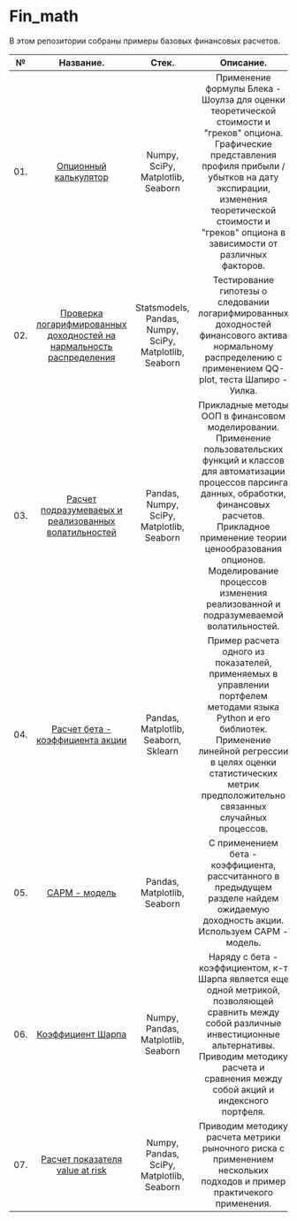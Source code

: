 # Fin_math
В этом репозитории собраны примеры базовых финансовых расчетов.

|**№**|**Название.**|**Стек.**|**Описание.**|**Ключевые слова.**|
|:-:|:-----------------------:|:---:|:-----------------------------------:|:------------:|
|01.|[Опционный калькулятор](https://github.com/medvedev-gs/Fin_math_with_python/blob/02c0a13f241544e78b9b79a43006515998204da8/01.%20%D0%9E%D0%BF%D1%86%D0%B8%D0%BE%D0%BD%D0%BD%D1%8B%D0%B9%20%D0%BA%D0%B0%D0%BB%D1%8C%D0%BA%D1%83%D0%BB%D1%8F%D1%82%D0%BE%D1%80/Options_calculator_2.ipynb)|Numpy, SciPy, Matplotlib, Seaborn|Применение формулы Блека - Шоулза для оценки теоретической стоимости и "греков" опциона. Графические представления профиля прибыли / убытков на дату экспирации, изменения теоретической стоимости и "греков" опциона в зависимости от различных факторов.|Блек - Шоулз|
|02.|[Проверка логарифмированных доходностей на нармальность распределения](https://github.com/medvedev-gs/Fin_math_with_python/blob/02c0a13f241544e78b9b79a43006515998204da8/02.%20%D0%9B%D0%BE%D0%B3%D0%BD%D0%BE%D1%80%D0%BC%D0%B0%D0%BB%D1%8C%D0%BD%D0%BE%D1%81%D1%82%D1%8C%20%D1%80%D0%B0%D1%81%D0%BF%D1%80%D0%B5%D0%B4%D0%B5%D0%BB%D0%B5%D0%BD%D0%B8%D1%8F%20%D0%B4%D0%BD%D0%B5%D0%B2%D0%BD%D0%BE%D0%B9%20%D0%B4%D0%BE%D1%85%D0%BE%D0%B4%D0%BD%D0%BE%D1%81%D1%82%D0%B8%20%D1%84%D1%8C%D1%8E%D1%87%D0%B5%D1%80%D1%81%D0%B0/%D0%9F%D1%80%D0%BE%D0%B2%D0%B5%D1%80%D0%B8%D0%BC%20%D0%B4%D0%BD%D0%B5%D0%B2%D0%BD%D1%83%D1%8E%20%D0%BB%D0%BE%D0%B3%D0%B0%D1%80%D0%B8%D1%84%D0%BC%D0%B8%D1%80%D0%BE%D0%B2%D0%B0%D0%BD%D0%BD%D1%83%D1%8E%20%D0%B4%D0%BE%D1%85%D0%BE%D0%B4%D0%BD%D0%BE%D1%81%D1%82%D1%8C%20%D1%84%D1%8C%D1%8E%D1%87%D0%B5%D1%80%D1%81%D0%B0%20%D0%BD%D0%B0%20%D0%B8%D0%BD%D0%B4%D0%B5%D0%BA%D1%81%20%D0%A0%D0%A2%D0%A1%20%D0%BD%D0%B0%20%D0%BD%D0%BE%D1%80%D0%BC%D0%B0%D0%BB%D1%8C%D0%BD%D0%BE%D1%81%D1%82%D1%8C%20%D1%80%D0%B0%D1%81%D0%BF%D1%80%D0%B5%D0%B4%D0%B5%D0%BB%D0%B5%D0%BD%D0%B8%D1%8F.ipynb)|Statsmodels, Pandas, Numpy, SciPy, Matplotlib, Seaborn|Тестирование гипотезы о следовании логарифмированных доходностей финансового актива нормальному распределению с применением QQ-plot, теста Шапиро - Уилка.|Тестирование гипотез, Шапиро - Уилк, QQ - plot|
|03.|[Расчет подразумеваеых и реализованных волатильностей](https://github.com/medvedev-gs/Fin_math_with_python/blob/02c0a13f241544e78b9b79a43006515998204da8/03.%20%D0%9D%D0%B0%D1%81%D1%87%D0%B5%D1%82%20%D1%80%D0%B5%D0%B0%D0%BB%D0%B8%D0%B7%D0%BE%D0%B2%D0%B0%D0%BD%D0%BD%D1%8B%D1%85%20%D0%B8%20%D0%BF%D0%BE%D0%B4%D1%80%D0%B0%D0%B7%D1%83%D0%BC%D0%B5%D0%B2%D0%B0%D0%B5%D0%BC%D1%8B%D1%85%20%D0%B2%D0%BE%D0%BB%D0%B0%D1%82%D0%B8%D0%BB%D1%8C%D0%BD%D0%BE%D1%81%D1%82%D0%B5%D0%B9/%D0%A0%D0%B5%D0%B0%D0%BB%D0%B8%D0%B7%D0%BE%D0%B2%D0%B0%D0%BD%D0%BD%D0%B0%D1%8F%20%D0%B8%20%D0%BF%D0%BE%D0%B4%D1%80%D0%B0%D0%B7%D1%83%D0%BC%D0%B5%D0%B2%D0%B0%D0%B5%D0%BC%D0%B0%D1%8F%20%D0%B2%D0%BE%D0%BB%D0%B0%D1%82%D0%B8%D0%BB%D1%8C%D0%BD%D0%BE%D1%81%D1%82%D1%8C.ipynb)|Pandas, Numpy, SciPy, Matplotlib, Seaborn|Прикладные методы ООП в финансовом моделировании. Применение пользовательских функций и классов для автоматизации процессов парсинга данных, обработки, финансовых расчетов. Прикладное применение теории ценообразования опционов. Моделирование процессов изменения реализованной и подразумеваемой волатильностей.|ООП, Блек - Шоулз, реализованная волатильность, подразумеваемая волатильность, арбитраж волатильностей.|
|04.|[Расчет бета - коэффициента акции](https://github.com/medvedev-gs/Fin_math_with_python/blob/02c0a13f241544e78b9b79a43006515998204da8/04.%20%D0%91%D0%B5%D1%82%D0%B0%20-%20%D0%BA%D0%BE%D1%8D%D1%84%D1%84%D0%B8%D1%86%D0%B8%D0%B5%D0%BD%D1%82%20%D0%B0%D0%BA%D1%86%D0%B8%D0%B8/%D0%A0%D0%B0%D1%81%D1%87%D0%B5%D1%82%20%D0%B1%D0%B5%D1%82%D0%B0%20-%20%D0%BA%D0%BE%D1%8D%D1%84%D1%84%D0%B8%D1%86%D0%B8%D0%B5%D0%BD%D1%82%D0%B0%20%D0%B0%D0%BA%D1%86%D0%B8%D0%B8.ipynb)|Pandas, Matplotlib, Seaborn, Sklearn|Пример расчета одного из показателей, применяемых в управлении портфелем методами языка Python и его библиотек. Применение линейной регрессии в целях оценки статистических метрик предположительно связанных случайных процессов.|Финансовый менеджмент, управление портфелем, бета - коэффициент, линейная регрессия.|
|05.|[CAPM - модель](https://github.com/medvedev-gs/Fin_math_with_python/blob/02c0a13f241544e78b9b79a43006515998204da8/05.%20CAPM%20%D0%BC%D0%BE%D0%B4%D0%B5%D0%BB%D1%8C/CAPM%20%D0%BC%D0%BE%D0%B4%D0%B5%D0%BB%D1%8C.ipynb)|Pandas, Matplotlib, Seaborn|С применением бета - коэффициента, рассчитанного в предыдущем разделе найдем ожидаемую доходность акции. Используем CAPM - модель.|Финансовый менеджмент, CAPM - модель, оценка доходности.|
|06.|[Коэффициент Шарпа](https://github.com/medvedev-gs/Fin_math_with_python/blob/02c0a13f241544e78b9b79a43006515998204da8/06.%20%D0%9A%D0%BE%D1%8D%D1%84%D1%84%D0%B8%D1%86%D0%B8%D0%B5%D0%BD%D1%82%20%D0%A8%D0%B0%D1%80%D0%BF%D0%B0/%D0%9A-%D1%82%20%D0%A8%D0%B0%D1%80%D0%BF%D0%B0%20(%D1%80%D0%B0%D1%81%D1%87%D0%B5%D1%82).ipynb)|Numpy, Pandas, Matplotlib, Seaborn|Наряду с бета - коэффициентом, к-т Шарпа является еще одной метрикой, позволяющей сравнить между собой различные инвестиционные альтернативы. Приводим методику расчета и сравнения между собой акций и индексного портфеля.|Финансовый менеджмент, к-т Шарпа.|
|07.|[Расчет показателя value at risk](https://github.com/medvedev-gs/Fin_math_with_python/blob/02c0a13f241544e78b9b79a43006515998204da8/07.%20VaR%20(value%20at%20risk)/Value%20-%20at%20-%20risk.ipynb)|Numpy, Pandas, SciPy, Matplotlib, Seaborn|Приводим методику расчета метрики рыночного риска с применением нескольких подходов и пример практичекого применения.|Риск - менеджмент, Value at risk.|
